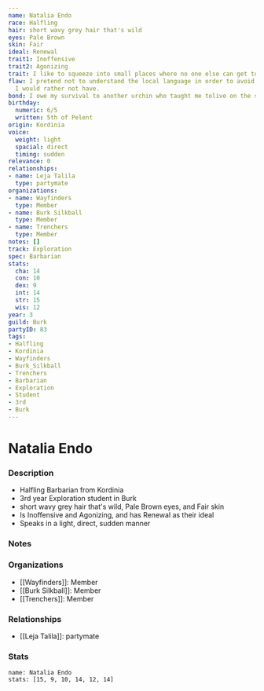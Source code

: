 ```yaml
---
name: Natalia Endo
race: Halfling
hair: short wavy grey hair that's wild
eyes: Pale Brown
skin: Fair
ideal: Renewal
trait1: Inoffensive
trait2: Agonizing
trait: I like to squeeze into small places where no one else can get to me.
flaw: I pretend not to understand the local language in order to avoid interactions
  I would rather not have.
bond: I owe my survival to another urchin who taught me tolive on the streets.
birthday:
  numeric: 6/5
  written: 5th of Pelent
origin: Kordinia
voice:
  weight: light
  spacial: direct
  timing: sudden
relevance: 0
relationships:
- name: Leja Talila
  type: partymate
organizations:
- name: Wayfinders
  type: Member
- name: Burk Silkball
  type: Member
- name: Trenchers
  type: Member
notes: []
track: Exploration
spec: Barbarian
stats:
  cha: 14
  con: 10
  dex: 9
  int: 14
  str: 15
  wis: 12
year: 3
guild: Burk
partyID: 83
tags:
- Halfling
- Kordinia
- Wayfinders
- Burk_Silkball
- Trenchers
- Barbarian
- Exploration
- Student
- 3rd
- Burk
---
```

# Natalia Endo
### Description
- Halfling Barbarian from Kordinia
- 3rd year Exploration student in Burk
- short wavy grey hair that's wild, Pale Brown eyes, and Fair skin
- Is Inoffensive and Agonizing, and has Renewal as their ideal
- Speaks in a light, direct, sudden manner

### Notes

### Organizations
- [[Wayfinders]]: Member
- [[Burk Silkball]]: Member
- [[Trenchers]]: Member

### Relationships
- [[Leja Talila]]: partymate

### Stats
```statblock
name: Natalia Endo
stats: [15, 9, 10, 14, 12, 14]
```